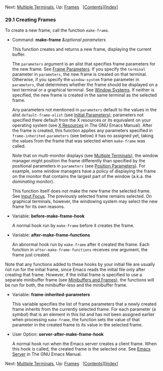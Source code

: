 <!-- This is the GNU Emacs Lisp Reference Manual
corresponding to Emacs version 27.2.

Copyright (C) 1990-1996, 1998-2021 Free Software Foundation,
Inc.

Permission is granted to copy, distribute and/or modify this document
under the terms of the GNU Free Documentation License, Version 1.3 or
any later version published by the Free Software Foundation; with the
Invariant Sections being "GNU General Public License," with the
Front-Cover Texts being "A GNU Manual," and with the Back-Cover
Texts as in (a) below.  A copy of the license is included in the
section entitled "GNU Free Documentation License."

(a) The FSF's Back-Cover Text is: "You have the freedom to copy and
modify this GNU manual.  Buying copies from the FSF supports it in
developing GNU and promoting software freedom." -->

<!-- Created by GNU Texinfo 6.7, http://www.gnu.org/software/texinfo/ -->

Next: [Multiple Terminals](Multiple-Terminals.html), Up: [Frames](Frames.html)   \[[Contents](index.html#SEC_Contents "Table of contents")]\[[Index](Index.html "Index")]

### 29.1 Creating Frames

To create a new frame, call the function `make-frame`.

*   Command: **make-frame** *\&optional parameters*

    This function creates and returns a new frame, displaying the current buffer.

    The `parameters` argument is an alist that specifies frame parameters for the new frame. See [Frame Parameters](Frame-Parameters.html). If you specify the `terminal` parameter in `parameters`, the new frame is created on that terminal. Otherwise, if you specify the `window-system` frame parameter in `parameters`, that determines whether the frame should be displayed on a text terminal or a graphical terminal. See [Window Systems](Window-Systems.html). If neither is specified, the new frame is created in the same terminal as the selected frame.

    Any parameters not mentioned in `parameters` default to the values in the alist `default-frame-alist` (see [Initial Parameters](Initial-Parameters.html)); parameters not specified there default from the X resources or its equivalent on your operating system (see [X Resources](https://www.gnu.org/software/emacs/manual/html_node/emacs/X-Resources.html#X-Resources) in The GNU Emacs Manual). After the frame is created, this function applies any parameters specified in `frame-inherited-parameters` (see below) it has no assigned yet, taking the values from the frame that was selected when `make-frame` was called.

    Note that on multi-monitor displays (see [Multiple Terminals](Multiple-Terminals.html)), the window manager might position the frame differently than specified by the positional parameters in `parameters` (see [Position Parameters](Position-Parameters.html)). For example, some window managers have a policy of displaying the frame on the monitor that contains the largest part of the window (a.k.a. the *dominating* monitor).

    This function itself does not make the new frame the selected frame. See [Input Focus](Input-Focus.html). The previously selected frame remains selected. On graphical terminals, however, the windowing system may select the new frame for its own reasons.

<!---->

*   Variable: **before-make-frame-hook**

    A normal hook run by `make-frame` before it creates the frame.

<!---->

*   Variable: **after-make-frame-functions**

    An abnormal hook run by `make-frame` after it created the frame. Each function in `after-make-frame-functions` receives one argument, the frame just created.

Note that any functions added to these hooks by your initial file are usually not run for the initial frame, since Emacs reads the initial file only after creating that frame. However, if the initial frame is specified to use a separate minibuffer frame (see [Minibuffers and Frames](Minibuffers-and-Frames.html)), the functions will be run for both, the minibuffer-less and the minibuffer frame.

*   Variable: **frame-inherited-parameters**

    This variable specifies the list of frame parameters that a newly created frame inherits from the currently selected frame. For each parameter (a symbol) that is an element in this list and has not been assigned earlier when processing `make-frame`, the function sets the value of that parameter in the created frame to its value in the selected frame.

<!---->

*   User Option: **server-after-make-frame-hook**

    A normal hook run when the Emacs server creates a client frame. When this hook is called, the created frame is the selected one. See [Emacs Server](https://www.gnu.org/software/emacs/manual/html_node/emacs/Emacs-Server.html#Emacs-Server) in The GNU Emacs Manual.

Next: [Multiple Terminals](Multiple-Terminals.html), Up: [Frames](Frames.html)   \[[Contents](index.html#SEC_Contents "Table of contents")]\[[Index](Index.html "Index")]
